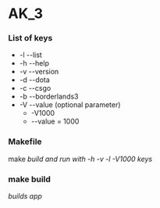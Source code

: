 # AK_3
### List of keys
* -l --list
* -h --help
* -v --version
* -d --dota
* -c --csgo
* -b --borderlands3
* -V --value (optional parameter)
  * -V1000
  * --value = 1000

### Makefile
make
_build and run with -h -v -l -V1000 keys_
### make build
_builds app_
